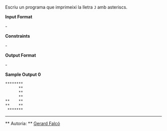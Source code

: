 Escriu un programa que imprimeixi la lletra `J` amb asteriscs.

**Input Format**

\-

**Constraints**

\-

**Output Format**

\-

**Sample Output 0**

    ********
          **
          **
          **
    **    **
    **    **
     *******

----------

** Autoria: **
[Gerard Falcó](https://github.com/gerardfp)
